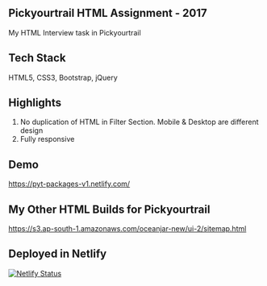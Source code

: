## Pickyourtrail HTML Assignment - 2017
My HTML Interview task in Pickyourtrail

## Tech Stack
HTML5, CSS3, Bootstrap, jQuery

## Highlights
1. No duplication of HTML in Filter Section. Mobile & Desktop are different design
2. Fully responsive

## Demo
https://pyt-packages-v1.netlify.com/

## My Other HTML Builds for Pickyourtrail
https://s3.ap-south-1.amazonaws.com/oceanjar-new/ui-2/sitemap.html

## Deployed in Netlify
[![Netlify Status](https://api.netlify.com/api/v1/badges/f11d8af9-af4f-416a-a630-64a92dc9fbaa/deploy-status)](https://app.netlify.com/sites/pyt-packages-v1/deploys)
